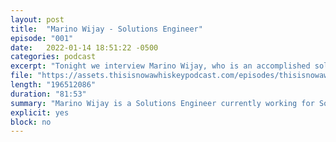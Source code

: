 ```yaml
---
layout: post
title:  "Marino Wijay - Solutions Engineer"
episode: "001"
date:   2022-01-14 18:51:22 -0500
categories: podcast
excerpt: "Tonight we interview Marino Wijay, who is an accomplished solutions engineer currently working for Solo."
file: "https://assets.thisisnowawhiskeypodcast.com/episodes/thisisnowawhiskeypodcast-e001.mp3"
length: "196512086"
duration: "81:53"
summary: "Marino Wijay is a Solutions Engineer currently working for Solo. We talk about the interview process and how he weighed three different offers, including turning down Google. We also touch on hiring practices in the industry and our common interest in helping build up others who are trying to break into the industry."
explicit: yes
block: no
---
```



